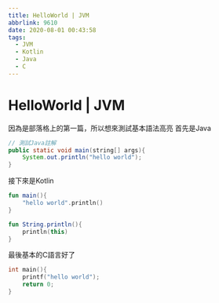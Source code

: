 ```yaml
---
title: HelloWorld | JVM
abbrlink: 9610
date: 2020-08-01 00:43:58
tags:
  - JVM
  - Kotlin
  - Java
  - C
---
```

# HelloWorld | JVM
因為是部落格上的第一篇，所以想來測試基本語法高亮
首先是Java
```java
// 測試Java註解
public static void main(string[] args){
    System.out.println("hello world");
}
```
接下來是Kotlin
```kotlin
fun main(){
    "hello world".println()
}

fun String.println(){
    println(this)
}
```
最後基本的C語言好了
```c
int main(){
    printf("hello world");
    return 0;
}
```